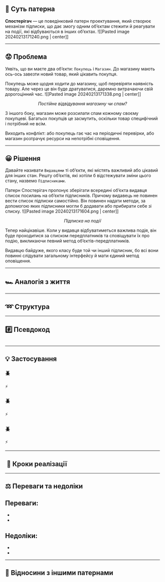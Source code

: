 ## 💭 Суть патерна
**Спостерігач** — це поведінковий патерн проектування, який створює механізм підписки, що дає змогу одним об’єктам стежити й реагувати на події, які відбуваються в інших об’єктах.
![[Pasted image 20240213171240.png | center]]

---
## 😟 Проблема

Уявіть, що ви маєте два об’єкти: `Покупець` і `Магазин`. До магазину мають ось-ось завезти новий товар, який цікавить покупця.

Покупець може щодня ходити до магазину, щоб перевіряти наявність товару. Але через це він буде дратуватися, даремно витрачаючи свій дорогоцінний час.
![[Pasted image 20240213171338.png | center]]
<center><i>Постійне відвідування магазину чи спам?</i></center>

З іншого боку, магазин може розсилати спам кожному своєму покупцеві. Багатьох покупців це засмутить, оскільки товар специфічний і потрібний не всім.

Виходить конфлікт: або покупець гає час на періодичні перевірки, або магазин розтрачує ресурси на непотрібні сповіщення.

---
## 😀 Рішення

Давайте називати `Видавцями` ті об’єкти, які містять важливий або цікавий для інших стан. Решту об’єктів, які хотіли б відстежувати зміни цього стану, назвемо `Підписниками`.

Патерн Спостерігач пропонує зберігати всередині об’єкта видавця список посилань на об’єкти підписників. Причому видавець не повинен вести список підписки самостійно. Він повинен надати методи, за допомогою яких підписники могли б додавати або прибирати себе зі списку.
![[Pasted image 20240213171604.png | center]]
<center><i>Підписка на події</i></center>

Тепер найцікавіше. Коли у видавця відбуватиметься важлива подія, він буде проходитися за списком передплатників та сповіщувати їх про подію, викликаючи певний метод об’єктів-передплатників.

Видавцю байдуже, якого класу буде той чи інший підписник, бо всі вони повинні слідувати загальному інтерфейсу й мати єдиний метод оповіщення.

---
## 🏎️ Аналогія з життя



---
## ➿ Структура



---
## #️⃣ Псевдокод



``` C#

```

---
## 💡 Застосування

### 🪲 

⚡ 

### 🪲 

⚡ 

### 🪲 

⚡

---
##  📃 Кроки реалізації



---
## ⚖️ Переваги та недоліки

**Переваги:**
- 
- 
- 
**Недоліки:**
- 
- 
- 

---
## 🔁 Відносини з іншими патернами

